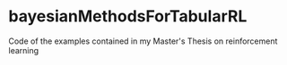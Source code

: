 # bayesianMethodsForTabularRL
Code of the examples contained in my Master's Thesis on reinforcement learning

